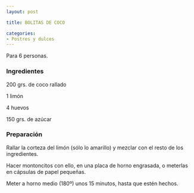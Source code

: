```yaml
---
layout: post

title: BOLITAS DE COCO

categories:
- Postres y dulces
---
```

Para 6 personas.

<h3>Ingredientes</h3>
200 grs. de coco rallado

1 limón

4 huevos

150 grs. de azúcar

<h3>Preparación</h3>
Rallar la corteza del limón (sólo lo amarillo) y mezclar con el resto de los ingredientes.

Hacer montoncitos con ello, en una placa de horno engrasada, o meterlas en cápsulas de papel pequeñas.

Meter a horno medio (180&ordm;) unos 15 minutos, hasta que estén hechos.

